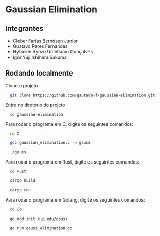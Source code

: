 # Gaussian Elimination

## Integrantes
* Cleber Farias Berndsen Junior
* Gustavo Peres Fernandes
* Hyhickle Ryozo Umetsubo Gonçalves
* Igor Yuji Ishihara Sakuma

## Rodando localmente

Clone o projeto

```bash
  git clone https://github.com/gsutavo-f/gaussian-elimination.git
```

Entre no diretório do projeto

```bash
  cd gaussian-elimination
```

Para rodar o programa em C, digite os seguintes comandos:

```bash
  cd C

  gcc gaussian_elimination.c -o gauss

  ./gauss
```

Para rodar o programa em Rust, digite os seguintes comandos:

```bash
  cd Rust

  cargo build

  cargo run
```

Para rodar o programa em Golang. digite os seguintes comandos:
```bash
  cd Go
  
  go mod init clp.edu/gauss       
  
  go run gauss_elimination.go
```
